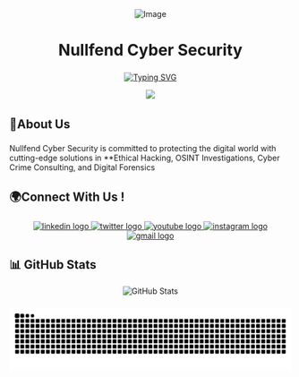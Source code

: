 





<div align="center">
  <img width="723" height="289" alt="Image" src="https://github.com/user-attachments/assets/916407af-7cd4-48b2-9062-6d883831e0bc" />
</div>

<h1 align="center">Nullfend Cyber Security</h1>

###
<p align="center">
  <a href="https://readme-typing-svg.demolab.com/demo/">
    <img src="https://readme-typing-svg.demolab.com?font=Fira+Code&pause=1000&color=7045b8&center=true&vCenter=true&width=500&lines=Securing+the+Digital+Frontier;Ethical+Hacking+%7C+OSINT+%7C+Forensics;Cyber+Defense+for+Everyone" alt="Typing SVG" />
  </a>
</p>

<div align="center">
  <img src="https://visitor-badge.laobi.icu/badge?page_id=nullfend.nullfend&"  />
</div>

###

<h2 align="left">📝About Us</h2>

###

<p align="left">Nullfend Cyber Security is committed to protecting the digital world with cutting-edge solutions in **Ethical Hacking, OSINT Investigations, Cyber Crime Consulting, and Digital Forensics</p>

###

<h2 align="left">🌍Connect With Us !</h2>

###

<div align="center">
  <a href="https://www.linkedin.com/company/nullfend/" target="_blank">
    <img src="https://img.shields.io/static/v1?message=LinkedIn&logo=linkedin&label=&color=0077B5&logoColor=white&labelColor=&style=for-the-badge" height="40" alt="linkedin logo"  />
  </a>
  <a href="https://x.com/nullfend" target="_blank">
    <img src="https://img.shields.io/static/v1?message=Twitch&logo=twitch&label=&color=9146FF&logoColor=white&labelColor=&style=for-the-badge" height="40" alt="twitter logo"  />
  </a>
<!--   <img src="https://img.shields.io/static/v1?message=Discord&logo=discord&label=&color=7289DA&logoColor=white&labelColor=&style=for-the-badge" height="40" alt="discord logo"  /> -->
  <a href="https://youtube.com/@nullfend?si=TzSabEdUZgf_BLUi" target="_blank">
    <img src="https://img.shields.io/static/v1?message=Youtube&logo=youtube&label=&color=FF0000&logoColor=white&labelColor=&style=for-the-badge" height="40" alt="youtube logo"  />
  </a>
  <a href="https://www.instagram.com/nullfend/" target="_blank">
    <img src="https://img.shields.io/static/v1?message=Instagram&logo=instagram&label=&color=E4405F&logoColor=white&labelColor=&style=for-the-badge" height="40" alt="instagram logo"  />
  </a>
  <a href="mailto:nullfend@gmail.com" target="_blank">
    <img src="https://img.shields.io/static/v1?message=Gmail&logo=gmail&label=&color=D14836&logoColor=white&labelColor=&style=for-the-badge" height="40" alt="gmail logo"  />
  </a>
</div>



###

## 📊 GitHub Stats

<p align="center">
  <img src="https://github-readme-stats.vercel.app/api?username=nullfend&show_icons=true&theme=radical&hide_border=true&bg_color=0D1117&title_color=7045b8&icon_color=7045b8" alt="GitHub Stats" />
</p>

###

<img src="https://raw.githubusercontent.com/nullfend/nullfend/output/snake.svg" alt="Snake animation" />

###
